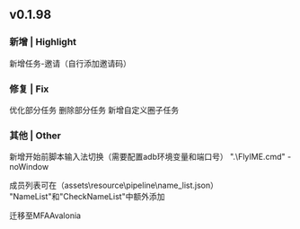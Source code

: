 ## v0.1.98
### 新增 | Highlight

新增任务-邀请（自行添加邀请码）

### 修复 | Fix

优化部分任务
删除部分任务
新增自定义圈子任务

### 其他 | Other

新增开始前脚本输入法切换（需要配置adb环境变量和端口号）
".\FlyIME.cmd" -noWindow

成员列表可在（assets\resource\pipeline\name_list.json）
"NameList"和"CheckNameList"中额外添加

迁移至MFAAvalonia
